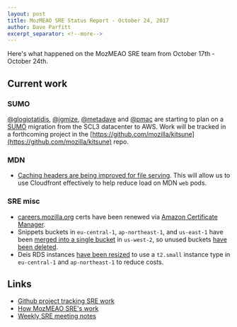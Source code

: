 ```yaml
---
layout: post
title: MozMEAO SRE Status Report - October 24, 2017
author: Dave Parfitt
excerpt_separator: <!--more-->
---
```


Here's what happened on the MozMEAO SRE team from October 17th - October 24th.

<!--more-->

## Current work

### SUMO

[@glogiotatidis](https://github.com/glogiotatidis/), [@jgmize](https://github.com/jgmize/), [@metadave](https://github.com/metadave/) and [@pmac](https://github.com/pmac/) are starting to plan on a [SUMO](https://github.com/mozilla/kitsune) migration from the SCL3 datacenter to AWS. Work will be tracked in a forthcoming project in the [https://github.com/mozilla/kitsune](https://github.com/mozilla/kitsune) repo. 

### MDN 

- [Caching headers are being improved for file serving](https://github.com/mozmeao/infra/issues/578). This will allow us to use Cloudfront effectively to help reduce load on MDN `web` pods.

### SRE misc

- [careers.mozilla.org](https://careers.mozilla.org/) certs have been renewed via [Amazon Certificate Manager](https://aws.amazon.com/certificate-manager/). 
- Snippets buckets in `eu-central-1`, `ap-northeast-1`, and `us-east-1` have been [merged into a single bucket](https://github.com/mozmeao/infra/issues/559) in `us-west-2`, so unused buckets [have been deleted](https://github.com/mozmeao/infra/issues/567). 
- Deis RDS instances [have been resized](https://github.com/mozmeao/infra/pull/618) to use a `t2.small` instance type in `eu-central-1` and `ap-northeast-1` to reduce costs.


## Links

- [Github project tracking SRE work](https://github.com/mozmar/infra/projects/2)
- [How MozMEAO SRE's work](https://github.com/mozmar/infra/blob/master/docs/how_we_work.md)
- [Weekly SRE meeting notes](https://goo.gl/WuhP0Y)
